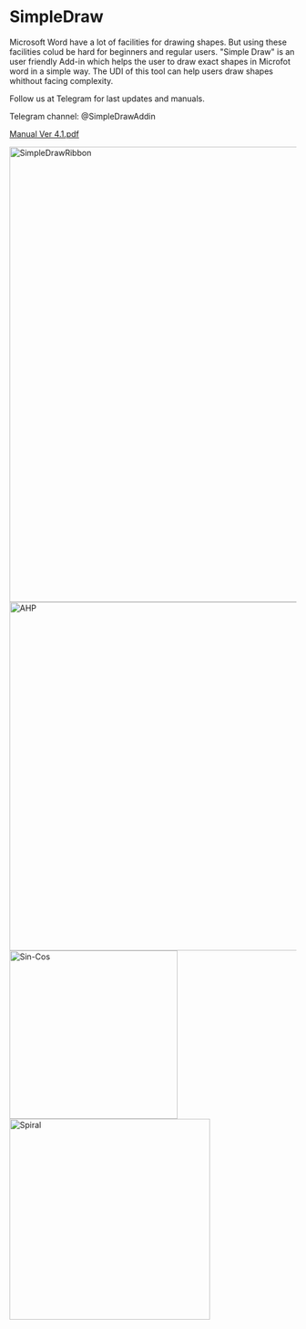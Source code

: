# SimpleDraw
Microsoft Word have a lot of facilities for drawing shapes. But using these facilities colud be hard for beginners and regular users. "Simple Draw" is an user friendly Add-in which helps the user to draw exact shapes in Microfot word in a simple way. The UDI of this tool can help users draw shapes whithout facing complexity.


Follow us at Telegram for last updates and manuals.

Telegram channel: @SimpleDrawAddin

[Manual Ver 4.1.pdf](https://github.com/AlirezaNaser/SimpleDraw-Add-in/files/8597540/Manual.Ver.4.1.pdf)






<img width="798" alt="SimpleDrawRibbon" src="https://user-images.githubusercontent.com/70744035/166116703-5a6064c1-d131-4f22-87f0-4e3fdac731e1.png">



<img width="611" alt="AHP" src="https://user-images.githubusercontent.com/70744035/100551667-6623ba00-3297-11eb-971b-f98fa57f6553.png">



<img width="295" alt="Sin-Cos" src="https://user-images.githubusercontent.com/70744035/100551699-ae42dc80-3297-11eb-8224-1e8e10610bef.png">



<img width="352" alt="Spiral" src="https://user-images.githubusercontent.com/70744035/100551854-a20b4f00-3298-11eb-9d2e-0fb9a7254446.png">





